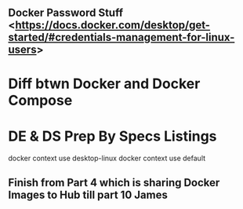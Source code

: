 ## Docker Password Stuff <<https://docs.docker.com/desktop/get-started/#credentials-management-for-linux-users>>

## 



# Diff btwn Docker and Docker Compose
# DE & DS Prep By Specs Listings

docker context use desktop-linux
docker context use default


## Finish from Part 4 which is sharing Docker Images to Hub till part 10 James